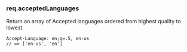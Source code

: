 <h3 id='req.acceptedLanguages'>req.acceptedLanguages</h3>

Return an array of Accepted languages ordered from highest quality to lowest.

```
Accept-Language: en;q=.5, en-us
// => ['en-us', 'en']
```

